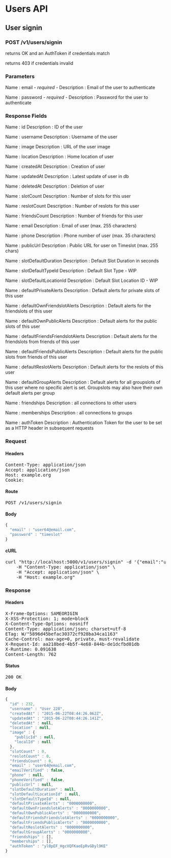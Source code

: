 # Users API

## User signin

### POST /v1/users/signin

returns OK and an AuthToken if credentials match

returns 403 if credentials invalid

### Parameters

Name : email *- required -*
Description : Email of the user to authenticate

Name : password *- required -*
Description : Password for the user to authenticate


### Response Fields

Name : id
Description : ID of the user

Name : username
Description : Username of the user

Name : image
Description : URL of the user image

Name : location
Description : Home location of user

Name : createdAt
Description : Creation of user

Name : updatedAt
Description : Latest update of user in db

Name : deletedAt
Description : Deletion of user

Name : slotCount
Description : Number of slots for this user

Name : reslotCount
Description : Number of reslots for this user

Name : friendsCount
Description : Number of friends for this user

Name : email
Description : Email of user (max. 255 characters)

Name : phone
Description : Phone number of user (max. 35 characters)

Name : publicUrl
Description : Public URL for user on Timeslot (max. 255 chars)

Name : slotDefaultDuration
Description : Default Slot Duration in seconds

Name : slotDefaultTypeId
Description : Default Slot Type - WIP

Name : slotDefaultLocationId
Description : Default Slot Location ID - WIP

Name : defaultPrivateAlerts
Description : Default alerts for private slots of this user

Name : defaultOwnFriendslotAlerts
Description : Default alerts for the friendslots of this user

Name : defaultOwnPublicAlerts
Description : Default alerts for the public slots of this user

Name : defaultFriendsFriendslotAlerts
Description : Default alerts for the friendslots from friends of this user

Name : defaultFriendsPublicAlerts
Description : Default alerts for the public slots from friends of this user

Name : defaultReslotAlerts
Description : Default alerts for the reslots of this user

Name : defaultGroupAlerts
Description : Default alerts for all groupslots of this user where no specific alert is set. Groupslots may also have their own default alerts per group

Name : friendships
Description : all connections to other users

Name : memberships
Description : all connections to groups

Name : authToken
Description : Authentication Token for the user to be set as a HTTP header in subsequent requests

### Request

#### Headers

<pre>Content-Type: application/json
Accept: application/json
Host: example.org
Cookie: </pre>

#### Route

<pre>POST /v1/users/signin</pre>

#### Body
```javascript
{
  "email" : "user64@email.com",
  "password" : "timeslot"
}
```


#### cURL

<pre class="request">curl &quot;http://localhost:5000/v1/users/signin&quot; -d &#39;{&quot;email&quot;:&quot;user64@email.com&quot;,&quot;password&quot;:&quot;timeslot&quot;}&#39; -X POST \
	-H &quot;Content-Type: application/json&quot; \
	-H &quot;Accept: application/json&quot; \
	-H &quot;Host: example.org&quot;</pre>

### Response

#### Headers

<pre>X-Frame-Options: SAMEORIGIN
X-XSS-Protection: 1; mode=block
X-Content-Type-Options: nosniff
Content-Type: application/json; charset=utf-8
ETag: W/&quot;5896d45befac30372cf928ba34ca1163&quot;
Cache-Control: max-age=0, private, must-revalidate
X-Request-Id: aa218bed-4b5f-4e68-844b-de1dcfbd01db
X-Runtime: 0.091638
Content-Length: 762</pre>

#### Status

<pre>200 OK</pre>

#### Body

```javascript
{
  "id" : 232,
  "username" : "User 228",
  "createdAt" : "2015-06-22T08:44:26.062Z",
  "updatedAt" : "2015-06-22T08:44:26.141Z",
  "deletedAt" : null,
  "location" : null,
  "image" : {
    "publicId" : null,
    "localId" : null
  },
  "slotCount" : 0,
  "reslotCount" : 0,
  "friendsCount" : 0,
  "email" : "user64@email.com",
  "emailVerified" : false,
  "phone" : null,
  "phoneVerified" : false,
  "publicUrl" : null,
  "slotDefaultDuration" : null,
  "slotDefaultLocationId" : null,
  "slotDefaultTypeId" : null,
  "defaultPrivateAlerts" : "0000000000",
  "defaultOwnFriendslotAlerts" : "0000000000",
  "defaultOwnPublicAlerts" : "0000000000",
  "defaultFriendsFriendslotAlerts" : "0000000000",
  "defaultFriendsPublicAlerts" : "0000000000",
  "defaultReslotAlerts" : "0000000000",
  "defaultGroupAlerts" : "0000000000",
  "friendships" : [],
  "memberships" : [],
  "authToken" : "yl0pEF_HgcVQFKaeEpRvGDyl9KE"
}
```
